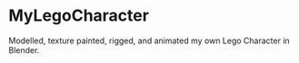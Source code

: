 # MyLegoCharacter
Modelled, texture painted, rigged, and animated my own Lego Character in Blender.
